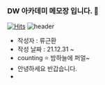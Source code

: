 ### DW 아카데미 메모장 입니다. :pencil:
[![Hits](https://hits.seeyoufarm.com/api/count/incr/badge.svg?url=https%3A%2F%2Fgithub.com%2FRyuGeunHwan&count_bg=%23ED00DD&title_bg=%232CE5BC&icon=&icon_color=%23E7E7E7&title=hits&edge_flat=false)](https://hits.seeyoufarm.com)
![header](https://capsule-render.vercel.app/api?type=cylinder&color=timeAuto&height=120&section=header&text=ni_na_no%20World&fontColor=CC28CC&fontSize=50&animation=scaleIn)

- 작성자 : 류근환
- 작성 날짜 : 21.12.31 ~ 
- counting :star: 밤하늘에 퍼얼~
- 안녕하세요 반갑습니다. 
-




